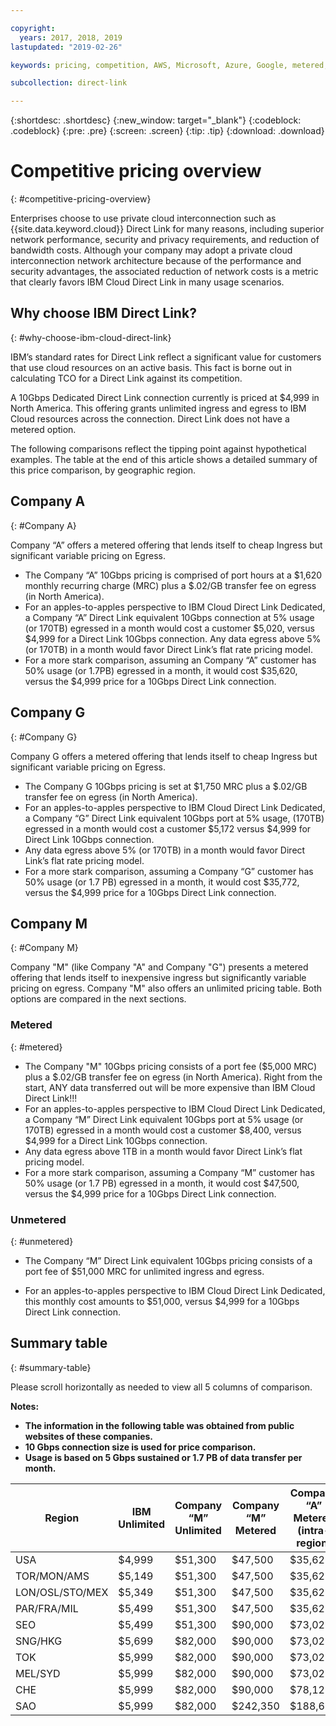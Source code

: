```yaml
---

copyright:
  years: 2017, 2018, 2019
lastupdated: "2019-02-26"

keywords: pricing, competition, AWS, Microsoft, Azure, Google, metered, Dedicated, performance, bandwidth, ingress, egress, charges, unmetered, flat rate, apples-to-apples, enterprise, private cloud, costs

subcollection: direct-link

---
```


{:shortdesc: .shortdesc}
{:new_window: target="_blank"}
{:codeblock: .codeblock}
{:pre: .pre}
{:screen: .screen}
{:tip: .tip}
{:download: .download}

# Competitive pricing overview
{: #competitive-pricing-overview}

Enterprises choose to use private cloud interconnection such as {{site.data.keyword.cloud}} Direct Link for many reasons, including superior network performance, security and privacy requirements, and reduction of bandwidth costs. Although your company may adopt a private cloud interconnection network architecture because of the performance and security advantages, the associated reduction of network costs is a metric that clearly favors IBM Cloud Direct Link in many usage scenarios. 

## Why choose IBM Direct Link?
{: #why-choose-ibm-cloud-direct-link}

IBM’s standard rates for Direct Link reflect a significant value for customers that use cloud resources on an active basis. This fact is borne out in calculating TCO for a Direct Link against its competition.

A 10Gbps Dedicated Direct Link connection currently is priced at $4,999 in North America. This offering grants unlimited ingress and egress to IBM Cloud resources across the connection. Direct Link does not have a metered option.

The following comparisons reflect the tipping point against hypothetical examples. The table at the end of this article shows a detailed summary of this price comparison, by geographic region.

## Company A
{: #Company A}

Company “A” offers a metered offering that lends itself to cheap Ingress but significant variable pricing on Egress.
* The Company “A” 10Gbps pricing is comprised of port hours at a $1,620 monthly recurring charge (MRC) plus a $.02/GB transfer fee on egress (in North America).
* For an apples-to-apples perspective to IBM Cloud Direct Link Dedicated, a Company “A” Direct Link equivalent  10Gbps connection at 5% usage (or 170TB) egressed in a month would cost a customer $5,020, versus $4,999 for a Direct Link 10Gbps connection. Any data egress above 5% (or 170TB) in a month would favor Direct Link’s flat rate pricing model.
* For a more stark comparison, assuming an Company “A” customer has 50% usage (or 1.7PB) egressed in a month, it would cost $35,620, versus the $4,999 price for a 10Gbps Direct Link connection.

## Company G
{: #Company G}

Company G offers a metered offering that lends itself to cheap Ingress but significant variable pricing on Egress.

* The Company G 10Gbps pricing is set at $1,750 MRC plus a $.02/GB transfer fee on egress (in North America).
* For an apples-to-apples perspective to IBM Cloud Direct Link Dedicated, a Company “G” Direct Link equivalent  10Gbps port at 5% usage,  (170TB) egressed in a month would cost a customer $5,172 versus $4,999 for Direct Link 10Gbps connection. 
* Any data egress above 5% (or 170TB) in a month would favor Direct Link’s flat rate pricing model.
* For a more stark comparison, assuming a Company “G” customer has 50% usage (or 1.7 PB) egressed in a month, it would cost $35,772, versus the $4,999 price for a 10Gbps Direct Link connection.

## Company M
{: #Company M}

Company "M" (like Company "A" and Company "G") presents a metered offering that lends itself to inexpensive ingress but significantly variable pricing on egress. Company "M" also offers an unlimited pricing table. Both options are compared in the next sections.

### Metered
{: #metered}

* The Company "M" 10Gbps pricing consists of a port fee ($5,000 MRC) plus a $.02/GB transfer fee on egress (in North America). Right from the start, ANY data transferred out will be more expensive than IBM Cloud Direct Link!!!
* For an apples-to-apples perspective to IBM Cloud Direct Link Dedicated, a Company “M” Direct Link equivalent  10Gbps port at 5% usage (or 170TB) egressed in a month would cost a customer $8,400, versus $4,999 for a Direct Link 10Gbps connection. 
* Any data egress above 1TB in a month would favor Direct Link’s flat pricing model.
* For a more stark comparison, assuming a Company “M”  customer has 50% usage (or 1.7 PB) egressed in a month, it would cost $47,500, versus the $4,999 price for a 10Gbps Direct Link connection.


### Unmetered 
{: #unmetered}

* The Company “M” Direct Link equivalent  10Gbps pricing consists of a port fee of $51,000 MRC for unlimited ingress and egress.

* For an apples-to-apples perspective to IBM Cloud Direct Link Dedicated, this monthly cost amounts to $51,000, versus $4,999 for a 10Gbps Direct Link connection. 

## Summary table
{: #summary-table}

Please scroll horizontally as needed to view all 5 columns of comparison.

**Notes:**
* **The information in the following table was obtained from public websites of these companies.**
* **10 Gbps connection size is used for price comparison.**
* **Usage is based on 5 Gbps sustained or 1.7 PB of data transfer per month.**


| Region | IBM Unlimited | Company “M” Unlimited | Company “M” Metered | Company “A” Metered (intra-region) |
|-----|-----|-----|-----|-----|
| USA | $4,999 | $51,300 | $47,500 | $35,620 |
| TOR/MON/AMS | $5,149 | $51,300 | $47,500 | $35,620 |
| LON/OSL/STO/MEX | $5,349 | $51,300 | $47,500 | $35,620 |
| PAR/FRA/MIL | $5,499 | $51,300 | $47,500 | $35,620 |
| SEO | $5,499 | $51,300 | $90,000 | $73,020 |
| SNG/HKG | $5,699 | $82,000 | $90,000 | $73,020 |
| TOK | $5,999 |$82,000 | $90,000 | $73,020 |
| MEL/SYD | $5,999 |$82,000 | $90,000 | $73,020 |
| CHE | $5,999 |$82,000 | $90,000 | $78,120 |
| SAO | $5,999 |$82,000 | $242,350 | $188,620 |
